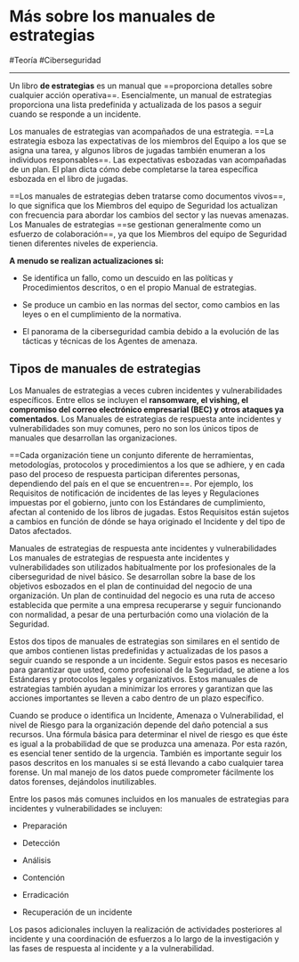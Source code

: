 # Más sobre los manuales de estrategias
#Teoría #Ciberseguridad 

---
Un libro **de estrategias** es un manual que ==proporciona detalles sobre cualquier acción operativa==. Esencialmente, un manual de estrategias proporciona una lista predefinida y actualizada de los pasos a seguir cuando se responde a un incidente.

Los manuales de estrategias van acompañados de una estrategia. ==La estrategia esboza las expectativas de los miembros del Equipo a los que se asigna una tarea, y algunos libros de jugadas también enumeran a los individuos responsables==. Las expectativas esbozadas van acompañadas de un plan. El plan dicta cómo debe completarse la tarea específica esbozada en el libro de jugadas.

==Los manuales de estrategias deben tratarse como documentos vivos==, lo que significa que los Miembros del equipo de Seguridad los actualizan con frecuencia para abordar los cambios del sector y las nuevas amenazas. Los Manuales de estrategias ==se gestionan generalmente como un esfuerzo de colaboración==, ya que los Miembros del equipo de Seguridad tienen diferentes niveles de experiencia.

**A menudo se realizan actualizaciones si:**

- Se identifica un fallo, como un descuido en las políticas y Procedimientos descritos, o en el propio Manual de estrategias.

- Se produce un cambio en las normas del sector, como cambios en las leyes o en el cumplimiento de la normativa.

- El panorama de la ciberseguridad cambia debido a la evolución de las tácticas y técnicas de los Agentes de amenaza.

## Tipos de manuales de estrategias

Los Manuales de estrategias a veces cubren incidentes y vulnerabilidades específicos. Entre ellos se incluyen el **ransomware, el vishing, el compromiso del correo electrónico empresarial (BEC) y otros ataques ya comentados**. Los Manuales de estrategias de respuesta ante incidentes y vulnerabilidades son muy comunes, pero no son los únicos tipos de manuales que desarrollan las organizaciones.

==Cada organización tiene un conjunto diferente de herramientas, metodologías, protocolos y procedimientos a los que se adhiere, y en cada paso del proceso de respuesta participan diferentes personas, dependiendo del país en el que se encuentren==. Por ejemplo, los Requisitos de notificación de incidentes de las leyes y Regulaciones impuestas por el gobierno, junto con los Estándares de cumplimiento, afectan al contenido de los libros de jugadas. Estos Requisitos están sujetos a cambios en función de dónde se haya originado el Incidente y del tipo de Datos afectados.

Manuales de estrategias de respuesta ante incidentes y vulnerabilidades
Los manuales de estrategias de respuesta ante incidentes y vulnerabilidades son utilizados habitualmente por los profesionales de la ciberseguridad de nivel básico. Se desarrollan sobre la base de los objetivos esbozados en el plan de continuidad del negocio de una organización. Un plan de continuidad del negocio es una ruta de acceso establecida que permite a una empresa recuperarse y seguir funcionando con normalidad, a pesar de una perturbación como una violación de la Seguridad.

Estos dos tipos de manuales de estrategias son similares en el sentido de que ambos contienen listas predefinidas y actualizadas de los pasos a seguir cuando se responde a un incidente. Seguir estos pasos es necesario para garantizar que usted, como profesional de la Seguridad, se atiene a los Estándares y protocolos legales y organizativos. Estos manuales de estrategias también ayudan a minimizar los errores y garantizan que las acciones importantes se lleven a cabo dentro de un plazo específico.

Cuando se produce o identifica un Incidente, Amenaza o Vulnerabilidad, el nivel de Riesgo para la organización depende del daño potencial a sus recursos. Una fórmula básica para determinar el nivel de riesgo es que éste es igual a la probabilidad de que se produzca una amenaza. Por esta razón, es esencial tener sentido de la urgencia. También es importante seguir los pasos descritos en los manuales si se está llevando a cabo cualquier tarea forense. Un mal manejo de los datos puede comprometer fácilmente los datos forenses, dejándolos inutilizables.

Entre los pasos más comunes incluidos en los manuales de estrategias para incidentes y vulnerabilidades se incluyen:

- Preparación

- Detección

- Análisis

- Contención

- Erradicación

- Recuperación de un incidente

Los pasos adicionales incluyen la realización de actividades posteriores al incidente y una coordinación de esfuerzos a lo largo de la investigación y las fases de respuesta al incidente y a la vulnerabilidad.